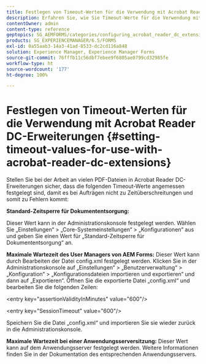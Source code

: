 ```yaml
---
title: Festlegen von Timeout-Werten für die Verwendung mit Acrobat Reader DC-Erweiterungen
description: Erfahren Sie, wie Sie Timeout-Werte für die Verwendung mit Acrobat Reader DC-Erweiterungen festlegen.
contentOwner: admin
content-type: reference
geptopics: SG_AEMFORMS/categories/configuring_acrobat_reader_dc_extensions
products: SG_EXPERIENCEMANAGER/6.5/FORMS
exl-id: 0a55aab3-14a3-41ad-8533-dc2cd116a848
solution: Experience Manager, Experience Manager Forms
source-git-commit: 76fffb11c56dbf7ebee9f6805ae0799cd32985fe
workflow-type: ht
source-wordcount: '177'
ht-degree: 100%

---
```


# Festlegen von Timeout-Werten für die Verwendung mit Acrobat Reader DC-Erweiterungen  {#setting-timeout-values-for-use-with-acrobat-reader-dc-extensions}

Stellen Sie bei der Arbeit an vielen PDF-Dateien in Acrobat Reader DC-Erweiterungen sicher, dass die folgenden Timeout-Werte angemessen festgelegt sind, damit es bei Aufträgen nicht zu Zeitüberschreitungen und somit zu Fehlern kommt:

**Standard-Zeitsperre für Dokumententsorgung:**

Dieser Wert kann in der Administrationskonsole festgelegt werden. Wählen Sie „Einstellungen“ > „Core-Systemeinstellungen“ > „Konfigurationen“ aus und geben Sie einen Wert für „Standard-Zeitsperre für Dokumententsorgung“ an.

**Maximale Wartezeit des User Managers von AEM Forms:** Dieser Wert kann durch Bearbeiten der Datei config.xml festgelegt werden. Klicken Sie in der Administrationskonsole auf „Einstellungen“ > „Benutzerverwaltung“ > „Konfiguration“ > „Konfigurationsdateien importieren und exportieren“ und dann auf „Exportieren“. Öffnen Sie die exportierte Datei „config.xml“ und bearbeiten Sie die folgenden Zeilen:

&lt;entry key=&quot;assertionValidityInMinutes&quot; value=&quot;600&quot;/>

&lt;entry key=&quot;SessionTimeout&quot; value=&quot;600&quot;/>

Speichern Sie die Datei „config.xml“ und importieren Sie sie wieder zurück in die Administrationskonsole.

**Maximale Wartezeit bei einer Anwendungsserversitzung:** Dieser Wert kann auf dem Anwendungsserver festgelegt werden. Weitere Informationen finden Sie in der Dokumentation des entsprechenden Anwendungsservers.
